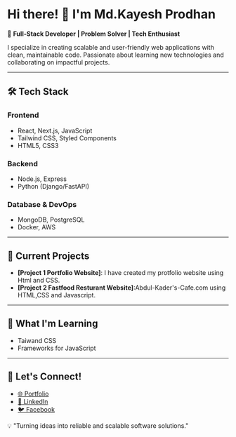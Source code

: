 # Hi there! 👋 I'm Md.Kayesh Prodhan  

🚀 **Full-Stack Developer | Problem Solver | Tech Enthusiast**  

I specialize in creating scalable and user-friendly web applications with clean, maintainable code. Passionate about learning new technologies and collaborating on impactful projects.  

---

## 🛠️ Tech Stack  

### **Frontend**  
- React, Next.js, JavaScript  
- Tailwind CSS, Styled Components  
- HTML5, CSS3  

### **Backend**  
- Node.js, Express  
- Python (Django/FastAPI)  

### **Database & DevOps**  
- MongoDB, PostgreSQL  
- Docker, AWS  

---

## 🚧 Current Projects  
- **[Project 1 Portfolio Website]**: I have created my protfolio website using Html and CSS. 
- **[Project 2 Fastfood Resturant Website]**:Abdul-Kader's-Cafe.com using HTML,CSS and Javascript. 

---

## 🌱 What I'm Learning  
- Taiwand CSS 
- Frameworks for JavaScript  

---

## 🔗 Let's Connect!  
- [🌐 Portfolio]()  
- [💼 LinkedIn](https://linkedin.com/in/kayesh-prodhan-6aa876202)  
- [🐦 Facebook]((https://www.facebook.com/kayeshprodhan420))  

💡 "Turning ideas into reliable and scalable software solutions."  
